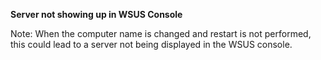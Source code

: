 **Server not showing up in WSUS Console**


Note: When the computer name is changed and restart is not performed, this could lead to a server not being displayed in the WSUS console.